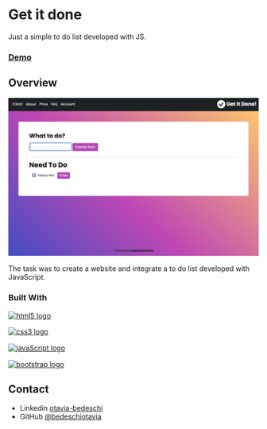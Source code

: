 <h1>Get it done</h1>

<div>
   Just a simple to do list developed with JS.
</div>

<div>
  <h3>
    <a href="https://https://getitdone-sigma.vercel.app/">
      Demo
    </a>
  </h3>
</div>

<!-- OVERVIEW -->

## Overview

![scrennshot](/img/getitdoen-screenshot.png)

The task was to create a website and integrate a to do list developed with JavaScript.

### Built With

<a href="https://cdn.jsdelivr.net/gh/devicons/devicon/icons/html5/html5-plain.svg"><img alt="html5 logo" align="center" height="30" width="40" src="https://cdn.jsdelivr.net/gh/devicons/devicon/icons/html5/html5-plain.svg" data-canonical-src="https://cdn.jsdelivr.net/gh/devicons/devicon/icons/html5/html5-plain.svg" style="max-width: 100%;"></a>

<a href="https://cdn.jsdelivr.net/gh/devicons/devicon/icons/css3/css3-plain.svg"><img alt="css3 logo" align="center" height="30" width="40" src="https://cdn.jsdelivr.net/gh/devicons/devicon/icons/css3/css3-plain.svg" data-canonical-src="https://cdn.jsdelivr.net/gh/devicons/devicon/icons/css3/css3-plain.svg" style="max-width: 100%;"></a>

<a href="https://cdn.jsdelivr.net/gh/devicons/devicon/icons/javascript/javascript-plain.svg"><img alt="javaScript logo" align="center" height="30" width="40" src="https://cdn.jsdelivr.net/gh/devicons/devicon/icons/javascript/javascript-plain.svg" data-canonical-src="https://cdn.jsdelivr.net/gh/devicons/devicon/icons/javascript/javascript-plain.svg" style="max-width: 100%;"></a>

<a href="https://cdn.jsdelivr.net/gh/devicons/devicon/icons/bootstrap/bootstrap-plain.svg"><img alt="bootstrap logo" align="center" height="30" width="40" src="https://cdn.jsdelivr.net/gh/devicons/devicon/icons/bootstrap/bootstrap-plain.svg" data-canonical-src="https://cdn.jsdelivr.net/gh/devicons/devicon/icons/bootstrap/bootstrap-plain.svg" style="max-width: 100%;"></a>


## Contact

- Linkedin [otavia-bedeschi](https://{www.linkedin.com/in/otavia-bedeschi/})
- GitHub [@bedeschiotavia](https://{https://github.com/bedeschiotavia})